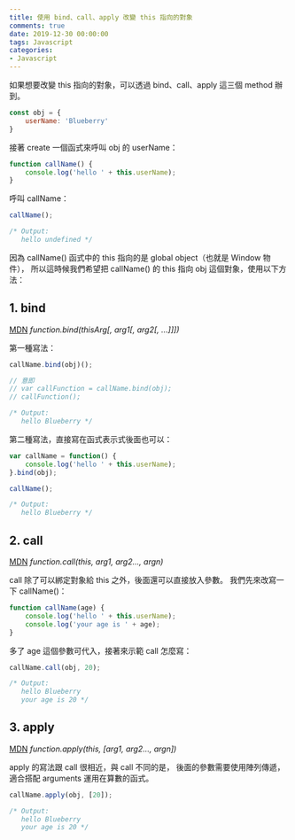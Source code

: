 ```yaml
---
title: 使用 bind、call、apply 改變 this 指向的對象
comments: true
date: 2019-12-30 00:00:00
tags: Javascript
categories: 
- Javascript
---
```


如果想要改變 this 指向的對象，可以透過 bind、call、apply 這三個 method 辦到。

```js
const obj = {
    userName: 'Blueberry'
}
```

接著 create 一個函式來呼叫 obj 的 userName：
```js
function callName() {
    console.log('hello ' + this.userName);
}
```

呼叫 callName：
```js
callName();

/* Output:
   hello undefined */
```

因為 callName() 函式中的 this 指向的是 global object（也就是 Window 物件），
所以這時候我們希望把 callName() 的 this 指向 obj 這個對象，使用以下方法：


## 1. bind
[MDN](https://developer.mozilla.org/zh-TW/docs/Web/JavaScript/Reference/Global_Objects/Function/bind)
*function.bind(thisArg[, arg1[, arg2[, ...]]])*

第一種寫法：
```js
callName.bind(obj)();

// 意即
// var callFunction = callName.bind(obj);
// callFunction();

/* Output:
   hello Blueberry */
```

第二種寫法，直接寫在函式表示式後面也可以：
```js
var callName = function() {
    console.log('hello ' + this.userName);
}.bind(obj);

callName();

/* Output:
   hello Blueberry */
```

## 2. call
[MDN](https://developer.mozilla.org/zh-TW/docs/Web/JavaScript/Reference/Global_Objects/Function/call)
*function.call(this, arg1, arg2..., argn)*

call 除了可以綁定對象給 this 之外，後面還可以直接放入參數。
我們先來改寫一下 callName()：
```js
function callName(age) {
    console.log('hello ' + this.userName);
    console.log('your age is ' + age);
}
```

多了 age 這個參數可代入，接著來示範 call 怎麼寫：
```js
callName.call(obj, 20);

/* Output:
   hello Blueberry
   your age is 20 */
```

## 3. apply
[MDN](https://developer.mozilla.org/zh-TW/docs/Web/JavaScript/Reference/Global_Objects/Function/apply)
*function.apply(this, [arg1, arg2..., argn])*

apply 的寫法跟 call 很相近，與 call 不同的是，
後面的參數需要使用陣列傳遞，適合搭配 arguments 運用在算數的函式。

```js
callName.apply(obj, [20]);

/* Output:
   hello Blueberry
   your age is 20 */
```